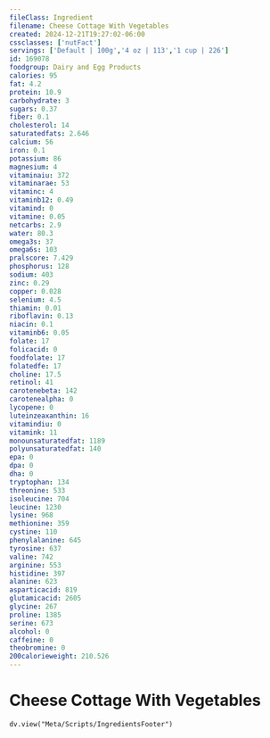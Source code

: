 ```yaml
---
fileClass: Ingredient
filename: Cheese Cottage With Vegetables
created: 2024-12-21T19:27:02-06:00
cssclasses: ['nutFact']
servings: ['Default | 100g','4 oz | 113','1 cup | 226']
id: 169078
foodgroup: Dairy and Egg Products
calories: 95
fat: 4.2
protein: 10.9
carbohydrate: 3
sugars: 0.37
fiber: 0.1
cholesterol: 14
saturatedfats: 2.646
calcium: 56
iron: 0.1
potassium: 86
magnesium: 4
vitaminaiu: 372
vitaminarae: 53
vitaminc: 4
vitaminb12: 0.49
vitamind: 0
vitamine: 0.05
netcarbs: 2.9
water: 80.3
omega3s: 37
omega6s: 103
pralscore: 7.429
phosphorus: 128
sodium: 403
zinc: 0.29
copper: 0.028
selenium: 4.5
thiamin: 0.01
riboflavin: 0.13
niacin: 0.1
vitaminb6: 0.05
folate: 17
folicacid: 0
foodfolate: 17
folatedfe: 17
choline: 17.5
retinol: 41
carotenebeta: 142
carotenealpha: 0
lycopene: 0
luteinzeaxanthin: 16
vitamindiu: 0
vitamink: 11
monounsaturatedfat: 1189
polyunsaturatedfat: 140
epa: 0
dpa: 0
dha: 0
tryptophan: 134
threonine: 533
isoleucine: 704
leucine: 1230
lysine: 968
methionine: 359
cystine: 110
phenylalanine: 645
tyrosine: 637
valine: 742
arginine: 553
histidine: 397
alanine: 623
asparticacid: 819
glutamicacid: 2605
glycine: 267
proline: 1385
serine: 673
alcohol: 0
caffeine: 0
theobromine: 0
200calorieweight: 210.526
---
```


# Cheese Cottage With Vegetables

```dataviewjs
dv.view("Meta/Scripts/IngredientsFooter")
```